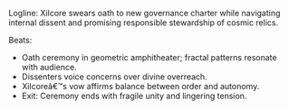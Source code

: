 ﻿---
series: 4
novella: 1
file: S4N1_CH12
type: chapter
pov: Xilcore
setting: Consortium chambers â€“ duty oath
word_target_min: 1201
word_target_max: 2299
status: outline
---
Logline: Xilcore swears oath to new governance charter while navigating internal dissent and promising responsible stewardship of cosmic relics.

Beats:
- Oath ceremony in geometric amphitheater; fractal patterns resonate with audience.
- Dissenters voice concerns over divine overreach.
- Xilcoreâ€™s vow affirms balance between order and autonomy.
- Exit: Ceremony ends with fragile unity and lingering tension.
